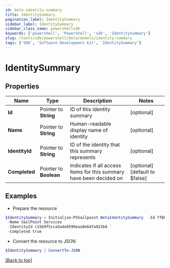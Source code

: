 ```yaml
---
id: beta-identity-summary
title: IdentitySummary
pagination_label: IdentitySummary
sidebar_label: IdentitySummary
sidebar_class_name: powershellsdk
keywords: ['powershell', 'PowerShell', 'sdk', 'IdentitySummary'] 
slug: /tools/sdk/powershell/beta/models/identity-summary
tags: ['SDK', 'Software Development Kit', 'IdentitySummary']
---
```



# IdentitySummary

## Properties

Name | Type | Description | Notes
------------ | ------------- | ------------- | -------------
**Id** |  Pointer to **String** | ID of this identity summary | [optional] 
**Name** |  Pointer to **String** | Human-readable display name of identity | [optional] 
**IdentityId** |  Pointer to **String** | ID of the identity that this summary represents | [optional] 
**Completed** |  Pointer to **Boolean** | Indicates if all access items for this summary have been decided on | [optional] [default to $false]

## Examples

- Prepare the resource
```powershell
$IdentitySummary = Initialize-PSSailpoint.BetaIdentitySummary  -Id ff80818155fe8c080155fe8d925b0316 `
 -Name SailPoint Services `
 -IdentityId c15b9f5cca5a4e9599eaa0e64fa921bd `
 -Completed true
```

- Convert the resource to JSON
```powershell
$IdentitySummary | ConvertTo-JSON
```


[[Back to top]](#) 

